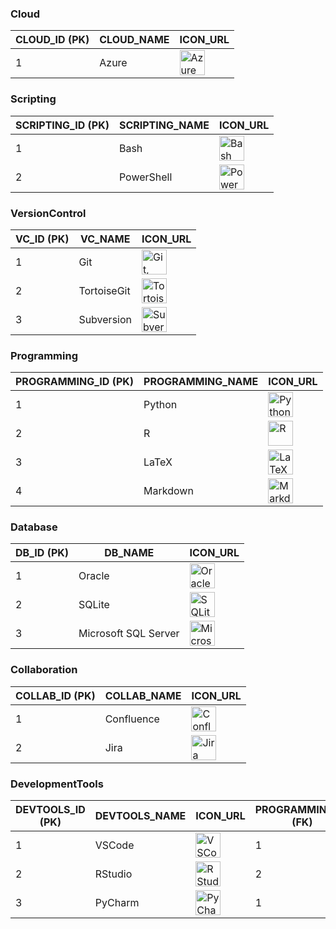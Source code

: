 ### Cloud
| CLOUD_ID (PK) | CLOUD_NAME       | ICON_URL                                       |
|---------------|------------------|------------------------------------------------|
| 1             | Azure            | <img height="40" src="https://skillicons.dev/icons?i=azure" alt="Azure"> |

### Scripting
| SCRIPTING_ID (PK) | SCRIPTING_NAME   | ICON_URL                                          |
|-------------------|------------------|---------------------------------------------------|
| 1                 | Bash             | <img height="40" src="https://skillicons.dev/icons?i=bash" alt="Bash"> |
| 2                 | PowerShell       | <img height="40" src="https://skillicons.dev/icons?i=powershell" alt="PowerShell"> |

### VersionControl
| VC_ID (PK) | VC_NAME       | ICON_URL                                              |
|------------|---------------|-------------------------------------------------------|
| 1          | Git           | <img height="40" src="https://skillicons.dev/icons?i=git,github" alt="Git, GitHub"> |
| 2          | TortoiseGit    | <img height="40" src="https://devicon-website.vercel.app/api/tortoisegit/original.svg" alt="TortoiseGit"> |
| 3          | Subversion     | <img height="40" src="https://devicon-website.vercel.app/api/subversion/original.svg" alt="Subversion"> |

### Programming
| PROGRAMMING_ID (PK) | PROGRAMMING_NAME | ICON_URL                                               |
|--------------------|-------------------|--------------------------------------------------------|
| 1                  | Python            | <img height="40" src="https://skillicons.dev/icons?i=python" alt="Python"> |
| 2                  | R                 | <img height="40" src="https://skillicons.dev/icons?i=r" alt="R"> |
| 3                  | LaTeX             | <img height="40" src="https://skillicons.dev/icons?i=latex" alt="LaTeX"> |
| 4                  | Markdown          | <img height="40" src="https://devicon-website.vercel.app/api/markdown/original.svg?color=%23FFFFFF" alt="Markdown"> |

### Database
| DB_ID (PK) | DB_NAME              | ICON_URL                                                   |
|------------|----------------------|------------------------------------------------------------|
| 1          | Oracle               | <img height="40" src="https://user-images.githubusercontent.com/25181517/117208736-bdedc080-adf5-11eb-912f-61c7d43705f6.png" alt="Oracle"> |
| 2          | SQLite               | <img height="40" src="https://devicon-website.vercel.app/api/sqlite/original.svg" alt="SQLite"> |
| 3          | Microsoft SQL Server | <img height="40" src="https://devicon-website.vercel.app/api/microsoftsqlserver/plain-wordmark.svg?color=%23FF0000" alt="Microsoft SQL Server"> |

### Collaboration
| COLLAB_ID (PK) | COLLAB_NAME  | ICON_URL                                                   |
|----------------|--------------|------------------------------------------------------------|
| 1              | Confluence   | <img height="40" src="https://devicon-website.vercel.app/api/confluence/original.svg" alt="Confluence"> |
| 2              | Jira         | <img height="40" src="https://devicon-website.vercel.app/api/jira/original.svg" alt="Jira"> |

### DevelopmentTools
| DEVTOOLS_ID (PK) | DEVTOOLS_NAME | ICON_URL                                                  | PROGRAMMING_ID (FK) | DB_ID (FK) | COLLAB_ID (FK) | CLOUD_ID (FK) | SCRIPTING_ID (FK) | VC_ID (FK) |
|------------------|---------------|-----------------------------------------------------------|---------------------|------------|----------------|---------------|-------------------|------------|
| 1                | VSCode         | <img height="40" src="https://skillicons.dev/icons?i=vscode" alt="VSCode"> | 1                   | 2          | 1              | 1             | 1                 | 1          |
| 2                | RStudio        | <img height="40" src="https://devicon-website.vercel.app/api/rstudio/original.svg" alt="RStudio"> | 2                   | 2          | 1              |               | 2                 |            |
| 3                | PyCharm        | <img height="40" src="https://cdn.jsdelivr.net/gh/devicons/devicon/icons/pycharm/pycharm-original.svg" alt="PyCharm"> | 1                   | 3          | 2              |               | 3                 | 2          |
